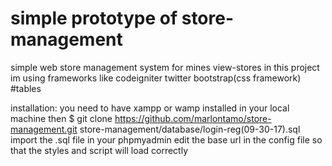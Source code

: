 # simple prototype of store-management
simple web store management system for mines view-stores 
in this project im using frameworks like codeigniter twitter bootstrap(css framework)
#tables


installation:
you need to have xampp or wamp installed in your local machine
then $ git clone https://github.com/marlontamo/store-management.git
store-management/database/login-reg(09-30-17).sql import the .sql file in your phpmyadmin
edit the base url in the config file so that the styles and script will load correctly



